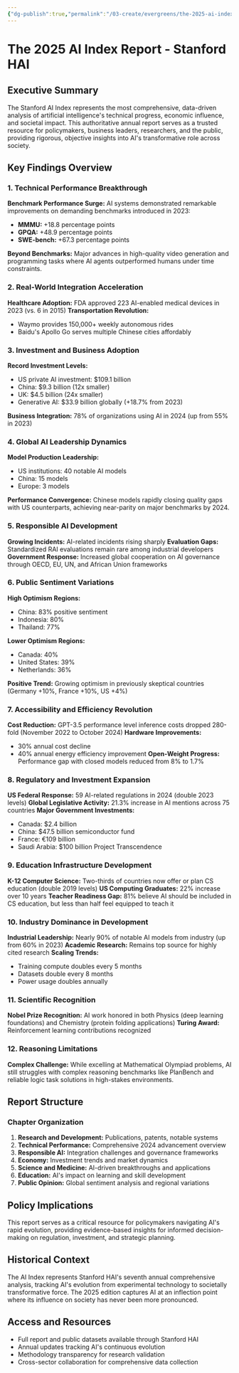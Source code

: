 ```yaml
---
{"dg-publish":true,"permalink":"/03-create/evergreens/the-2025-ai-index-report-stanford-hai/","title":"The 2025 AI Index Report - Stanford HAI","tags":["ai","research","stanford","ai-index","industry-analysis","policy","benchmarks"]}
---
```



# The 2025 AI Index Report - Stanford HAI

## Executive Summary
The Stanford AI Index represents the most comprehensive, data-driven analysis of artificial intelligence's technical progress, economic influence, and societal impact. This authoritative annual report serves as a trusted resource for policymakers, business leaders, researchers, and the public, providing rigorous, objective insights into AI's transformative role across society.

## Key Findings Overview

### 1. Technical Performance Breakthrough
**Benchmark Performance Surge:** AI systems demonstrated remarkable improvements on demanding benchmarks introduced in 2023:
- **MMMU:** +18.8 percentage points
- **GPQA:** +48.9 percentage points  
- **SWE-bench:** +67.3 percentage points

**Beyond Benchmarks:** Major advances in high-quality video generation and programming tasks where AI agents outperformed humans under time constraints.

### 2. Real-World Integration Acceleration
**Healthcare Adoption:** FDA approved 223 AI-enabled medical devices in 2023 (vs. 6 in 2015)
**Transportation Revolution:** 
- Waymo provides 150,000+ weekly autonomous rides
- Baidu's Apollo Go serves multiple Chinese cities affordably

### 3. Investment and Business Adoption
**Record Investment Levels:**
- US private AI investment: $109.1 billion
- China: $9.3 billion (12x smaller)
- UK: $4.5 billion (24x smaller)
- Generative AI: $33.9 billion globally (+18.7% from 2023)

**Business Integration:** 78% of organizations using AI in 2024 (up from 55% in 2023)

### 4. Global AI Leadership Dynamics
**Model Production Leadership:**
- US institutions: 40 notable AI models
- China: 15 models
- Europe: 3 models

**Performance Convergence:** Chinese models rapidly closing quality gaps with US counterparts, achieving near-parity on major benchmarks by 2024.

### 5. Responsible AI Development
**Growing Incidents:** AI-related incidents rising sharply
**Evaluation Gaps:** Standardized RAI evaluations remain rare among industrial developers
**Government Response:** Increased global cooperation on AI governance through OECD, EU, UN, and African Union frameworks

### 6. Public Sentiment Variations
**High Optimism Regions:**
- China: 83% positive sentiment
- Indonesia: 80%
- Thailand: 77%

**Lower Optimism Regions:**
- Canada: 40%
- United States: 39%
- Netherlands: 36%

**Positive Trend:** Growing optimism in previously skeptical countries (Germany +10%, France +10%, US +4%)

### 7. Accessibility and Efficiency Revolution
**Cost Reduction:** GPT-3.5 performance level inference costs dropped 280-fold (November 2022 to October 2024)
**Hardware Improvements:**
- 30% annual cost decline
- 40% annual energy efficiency improvement
**Open-Weight Progress:** Performance gap with closed models reduced from 8% to 1.7%

### 8. Regulatory and Investment Expansion
**US Federal Response:** 59 AI-related regulations in 2024 (double 2023 levels)
**Global Legislative Activity:** 21.3% increase in AI mentions across 75 countries
**Major Government Investments:**
- Canada: $2.4 billion
- China: $47.5 billion semiconductor fund
- France: €109 billion
- Saudi Arabia: $100 billion Project Transcendence

### 9. Education Infrastructure Development
**K-12 Computer Science:** Two-thirds of countries now offer or plan CS education (double 2019 levels)
**US Computing Graduates:** 22% increase over 10 years
**Teacher Readiness Gap:** 81% believe AI should be included in CS education, but less than half feel equipped to teach it

### 10. Industry Dominance in Development
**Industrial Leadership:** Nearly 90% of notable AI models from industry (up from 60% in 2023)
**Academic Research:** Remains top source for highly cited research
**Scaling Trends:**
- Training compute doubles every 5 months
- Datasets double every 8 months
- Power usage doubles annually

### 11. Scientific Recognition
**Nobel Prize Recognition:** AI work honored in both Physics (deep learning foundations) and Chemistry (protein folding applications)
**Turing Award:** Reinforcement learning contributions recognized

### 12. Reasoning Limitations
**Complex Challenge:** While excelling at Mathematical Olympiad problems, AI still struggles with complex reasoning benchmarks like PlanBench and reliable logic task solutions in high-stakes environments.

## Report Structure

### Chapter Organization
1. **Research and Development:** Publications, patents, notable systems
2. **Technical Performance:** Comprehensive 2024 advancement overview  
3. **Responsible AI:** Integration challenges and governance frameworks
4. **Economy:** Investment trends and market dynamics
5. **Science and Medicine:** AI-driven breakthroughs and applications
6. **Education:** AI's impact on learning and skill development
7. **Public Opinion:** Global sentiment analysis and regional variations

## Policy Implications
This report serves as a critical resource for policymakers navigating AI's rapid evolution, providing evidence-based insights for informed decision-making on regulation, investment, and strategic planning.

## Historical Context
The AI Index represents Stanford HAI's seventh annual comprehensive analysis, tracking AI's evolution from experimental technology to societally transformative force. The 2025 edition captures AI at an inflection point where its influence on society has never been more pronounced.

## Access and Resources
- Full report and public datasets available through Stanford HAI
- Annual updates tracking AI's continuous evolution
- Methodology transparency for research validation
- Cross-sector collaboration for comprehensive data collection